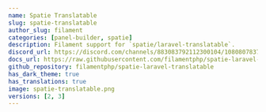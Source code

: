 ```yaml
---
name: Spatie Translatable
slug: spatie-translatable
author_slug: filament
categories: [panel-builder, spatie]
description: Filament support for `spatie/laravel-translatable`.
discord_url: https://discord.com/channels/883083792112300104/1080807837833384017
docs_url: https://raw.githubusercontent.com/filamentphp/spatie-laravel-translatable-plugin/3.x/README.md
github_repository: filamentphp/spatie-laravel-translatable
has_dark_theme: true
has_translations: true
image: spatie-translatable.png
versions: [2, 3]
---
```

